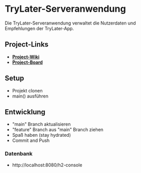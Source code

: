 # TryLater-Serveranwendung
Die TryLater-Serveranwendung verwaltet die Nutzerdaten und Empfehlungen der TryLater-App.

## Project-Links
- **[Project-Wiki](https://github.com/SpaghettiCodeGang/TryLater-Server/wiki)**
- **[Project-Board](https://github.com/orgs/SpaghettiCodeGang/projects/1)**

## Setup
- Projekt clonen
- main() ausführen

## Entwicklung
- "main" Branch aktualisieren
- "feature" Branch aus "main" Branch ziehen
- Spaß haben (stay hydrated)
- Commit and Push

### Datenbank
- http://localhost:8080/h2-console